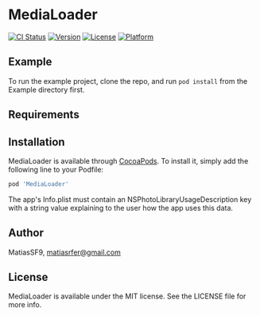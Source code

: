 # MediaLoader

[![CI Status](https://img.shields.io/travis/MatiasSF9/MediaLoader.svg?style=flat)](https://travis-ci.org/MatiasSF9/MediaLoader)
[![Version](https://img.shields.io/cocoapods/v/MediaLoader.svg?style=flat)](https://cocoapods.org/pods/MediaLoader)
[![License](https://img.shields.io/cocoapods/l/MediaLoader.svg?style=flat)](https://cocoapods.org/pods/MediaLoader)
[![Platform](https://img.shields.io/cocoapods/p/MediaLoader.svg?style=flat)](https://cocoapods.org/pods/MediaLoader)

## Example

To run the example project, clone the repo, and run `pod install` from the Example directory first.

## Requirements

## Installation

MediaLoader is available through [CocoaPods](https://cocoapods.org). To install
it, simply add the following line to your Podfile:

```ruby
pod 'MediaLoader'
```

The app's Info.plist must contain an NSPhotoLibraryUsageDescription key with a string value explaining to the user how the app uses this data.

## Author

MatiasSF9, matiasrfer@gmail.com

## License

MediaLoader is available under the MIT license. See the LICENSE file for more info.
